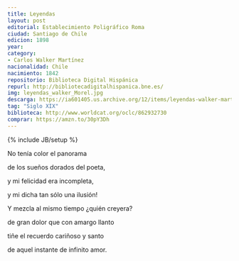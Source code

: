 ```yaml
---
title: Leyendas
layout: post
editorial: Establecimiento Poligráfico Roma
ciudad: Santiago de Chile
edicion: 1898
year: 
category: 
- Carlos Walker Martínez
nacionalidad: Chile
nacimiento: 1842
repositorio: Biblioteca Digital Hispánica
repurl: http://bibliotecadigitalhispanica.bne.es/
img: leyendas_walker_Morel.jpg
descarga: https://ia601405.us.archive.org/12/items/leyendas-walker-martinez/Leyendas%20-%20Walker%20Martinez.pdf
tag: "Siglo XIX"
biblioteca: http://www.worldcat.org/oclc/862932730
comprar: https://amzn.to/30pY3Dh
---
```

{% include JB/setup %}
 
No tenía color el panorama
 
de los sueños dorados del poeta,
 
y mi felicidad era incompleta,
 
y mi dicha tan sólo una ilusión!
 
Y mezcla al mismo tiempo ¿quién creyera?
 
de gran dolor que con amargo llanto
 
tiñe el recuerdo cariñoso y santo
 
de aquel instante de infinito amor.

